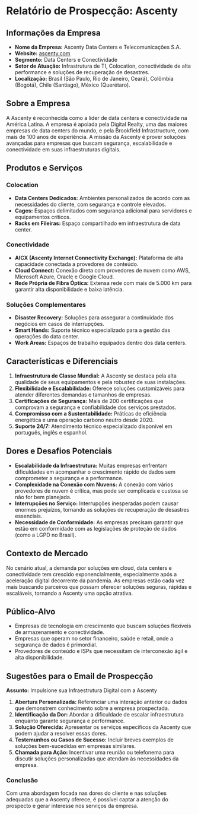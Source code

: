 # Relatório de Prospecção: Ascenty

## Informações da Empresa

- **Nome da Empresa:** Ascenty Data Centers e Telecomunicações S.A.
- **Website:** [ascenty.com](https://ascenty.com)
- **Segmento:** Data Centers e Conectividade
- **Setor de Atuação:** Infrastrutura de TI, Colocation, conectividade de alta performance e soluções de recuperação de desastres.
- **Localização:** Brasil (São Paulo, Rio de Janeiro, Ceará), Colômbia (Bogotá), Chile (Santiago), México (Querétaro).

## Sobre a Empresa

A Ascenty é reconhecida como a líder de data centers e conectividade na América Latina. A empresa é apoiada pela Digital Realty, uma das maiores empresas de data centers do mundo, e pela Brookfield Infrastructure, com mais de 100 anos de experiência. A missão da Ascenty é prover soluções avançadas para empresas que buscam segurança, escalabilidade e conectividade em suas infraestruturas digitais.

## Produtos e Serviços

### Colocation
- **Data Centers Dedicados:** Ambientes personalizados de acordo com as necessidades do cliente, com segurança e controle elevados.
- **Cages:** Espaços delimitados com segurança adicional para servidores e equipamentos críticos.
- **Racks em Fileiras:** Espaço compartilhado em infraestrutura de data center.

### Conectividade
- **AICX (Ascenty Internet Connectivity Exchange):** Plataforma de alta capacidade conectada a provedores de conteúdo.
- **Cloud Connect:** Conexão direta com provedores de nuvem como AWS, Microsoft Azure, Oracle e Google Cloud.
- **Rede Própria de Fibra Óptica:** Extensa rede com mais de 5.000 km para garantir alta disponibilidade e baixa latência.

### Soluções Complementares
- **Disaster Recovery:** Soluções para assegurar a continuidade dos negócios em casos de interrupções.
- **Smart Hands:** Suporte técnico especializado para a gestão das operações do data center.
- **Work Areas:** Espaços de trabalho equipados dentro dos data centers.

## Características e Diferenciais

1. **Infraestrutura de Classe Mundial:** A Ascenty se destaca pela alta qualidade de seus equipamentos e pela robustez de suas instalações.
2. **Flexibilidade e Escalabilidade:** Oferece soluções customizáveis para atender diferentes demandas e tamanhos de empresas.
3. **Certificações de Segurança:** Mais de 200 certificações que comprovam a segurança e confiabilidade dos serviços prestados.
4. **Compromisso com a Sustentabilidade:** Práticas de eficiência energética e uma operação carbono neutro desde 2020.
5. **Suporte 24/7:** Atendimento técnico especializado disponível em português, inglês e espanhol.

## Dores e Desafios Potenciais

- **Escalabilidade da Infraestrutura:** Muitas empresas enfrentam dificuldades em acompanhar o crescimento rápido de dados sem comprometer a segurança e a performance.
- **Complexidade na Conexão com Nuvens:** A conexão com vários provedores de nuvem é crítica, mas pode ser complicada e custosa se não for bem planejada.
- **Interrupções no Serviço:** Interrupções inesperadas podem causar enormes prejuízos, tornando as soluções de recuperação de desastres essenciais.
- **Necessidade de Conformidade:** As empresas precisam garantir que estão em conformidade com as legislações de proteção de dados (como a LGPD no Brasil).

## Contexto de Mercado

No cenário atual, a demanda por soluções em cloud, data centers e conectividade tem crescido exponencialmente, especialmente após a aceleração digital decorrente da pandemia. As empresas estão cada vez mais buscando parceiros que possam oferecer soluções seguras, rápidas e escaláveis, tornando a Ascenty uma opção atrativa.

## Público-Alvo

- Empresas de tecnologia em crescimento que buscam soluções flexíveis de armazenamento e conectividade.
- Empresas que operam no setor financeiro, saúde e retail, onde a segurança de dados é primordial.
- Provedores de conteúdo e ISPs que necessitam de interconexão ágil e alta disponibilidade.

## Sugestões para o Email de Prospecção

**Assunto:** Impulsione sua Infraestrutura Digital com a Ascenty

1. **Abertura Personalizada:** Referenciar uma interação anterior ou dados que demonstrem conhecimento sobre a empresa prospectada.
2. **Identificação da Dor:** Abordar a dificuldade de escalar infraestrutura enquanto garante segurança e performance.
3. **Solução Oferecida:** Apresentar os serviços específicos da Ascenty que podem ajudar a resolver essas dores.
4. **Testemunhos ou Casos de Sucesso:** Incluir breves exemplos de soluções bem-sucedidas em empresas similares.
5. **Chamada para Ação:** Incentivar uma reunião ou telefonema para discutir soluções personalizadas que atendam às necessidades da empresa.

### Conclusão

Com uma abordagem focada nas dores do cliente e nas soluções adequadas que a Ascenty oferece, é possível captar a atenção do prospecto e gerar interesse nos serviços da empresa.